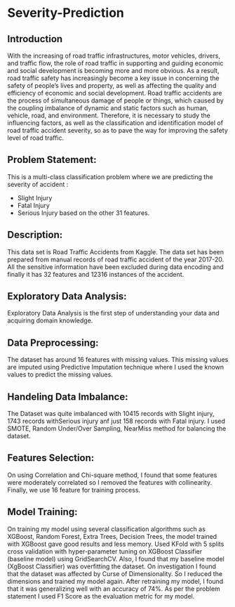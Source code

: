 # Severity-Prediction
## Introduction
With the increasing of road traffic infrastructures, motor vehicles, drivers, and traffic flow, the role of road traffic in supporting and guiding economic and social development is becoming more and more obvious. As a result, road traffic safety has increasingly become a key issue in concerning the safety of people’s lives and property, as well as affecting the quality and efficiency of economic and social development. Road traffic accidents are the process of simultaneous damage of people or things, which caused by the coupling imbalance of dynamic and static factors such as human, vehicle, road, and environment. Therefore, it is necessary to study the influencing factors, as well as the classification and identification model of road traffic accident severity, so as to pave the way for improving the safety level of road traffic.

## Problem Statement:
This is a multi-class classification problem where we are predicting the severity of accident :

* Slight Injury
* Fatal Injury
* Serious Injury
based on the other 31 features.

## Description:
This data set is Road Traffic Accidents from Kaggle. The data set has been prepared from manual records of road traffic accident of the year 2017-20. All the sensitive information have been excluded during data encoding and finally it has 32 features and 12316 instances of the accident.

## Exploratory Data Analysis:
Exploratory Data Analysis is the first step of understanding your data and acquiring domain knowledge.
## Data Preprocessing:
The dataset has around 16 features with missing values. This missing values are imputed using Predictive Imputation technique where I used the known values to predict the missing values.
## Handeling Data Imbalance:
The Dataset was quite imbalanced with 10415 records with Slight injury, 1743 records withSerious injury anf just 158 records with Fatal injury.
I used SMOTE, Random Under/Over Sampling, NearMiss method for balancing the dataset.
## Features Selection:
On using Correlation and Chi-square method, I found that some features were moderately correlated so I removed the features with collinearity. Finally, we use 16 feature for training process.
## Model Training:
On training my model using several classification algorithms such as XGBoost, Random Forest, Extra Trees, Decision Trees, the model trained with XGBoost gave good results and less memory.
Used KFold with 5 splits cross validation with hyper-parameter tuning on XGBoost Classifier (baseline model) using GridSearchCV.
Also, I found that my baseline model (XgBoost Classifier) was overfitting the dataset. On investigation I found that the dataset was affected by Curse of Dimensionality. So I reduced the dimensions and trained my model again.
After retraining my model, I found that it was generalizing well with an accuracy of 74%.
As per the problem statement I used F1 Score as the evaluation metric for my model.
